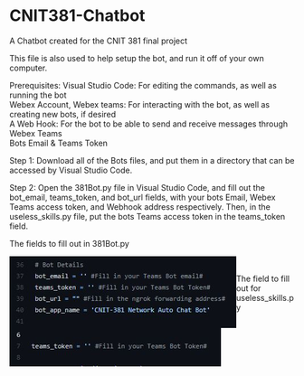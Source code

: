 # CNIT381-Chatbot
A Chatbot created for the CNIT 381 final project

This file is also used to help setup the bot, and run it off of your own computer. 

Prerequisites: 
Visual Studio Code: For editing the commands, as well as running the bot  
Webex Account, Webex teams: For interacting with the bot, as well as creating new bots, if desired  
A Web Hook: For the bot to be able to send and receive messages through Webex Teams  
Bots Email & Teams Token  

Step 1: Download all of the Bots files, and put them in a directory that can be accessed by Visual Studio Code.

Step 2: Open the 381Bot.py file in Visual Studio Code, and fill out the bot_email, teams_token, and bot_url fields, with your bots Email, Webex Teams access token, and Webhook address respectively. Then, in the useless_skills.py file, put the bots Teams access token in the teams_token field.  

The fields to fill out in 381Bot.py

<img align="left" width="401" height="127" src="https://github.com/Mr-Noah-B/CNIT381-Chatbot/blob/main/Img/Image-1.JPG"> 
 
<br>
 
The field to fill out for useless_skills.py 
 
<img align="left" width="374" height="68" src="https://github.com/Mr-Noah-B/CNIT381-Chatbot/blob/main/Img/Image-2.JPG">  


